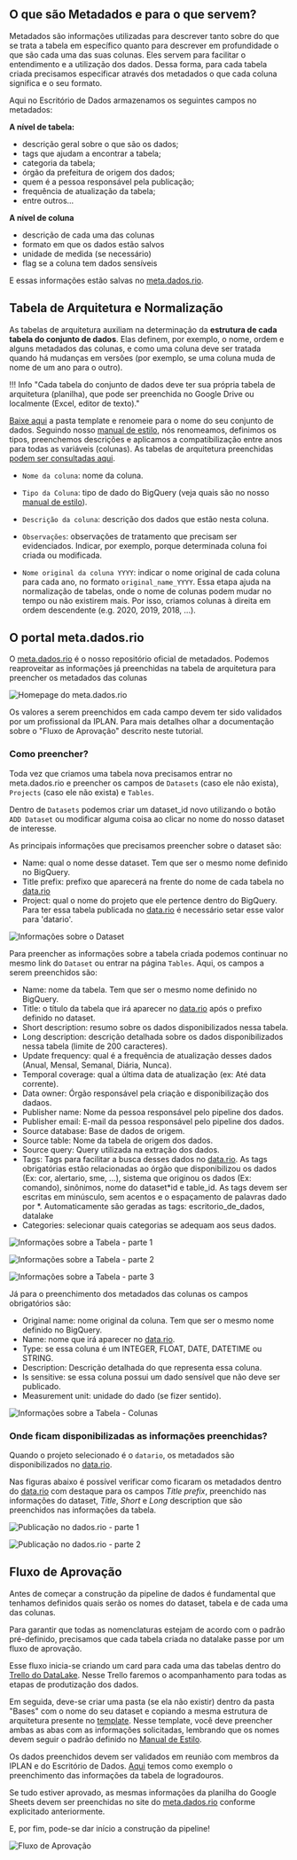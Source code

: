 ## O que são Metadados e para o que servem?

Metadados são informações utilizadas para descrever tanto sobre do que se trata a tabela em específico quanto para descrever em profundidade o que são cada uma das suas colunas. Eles servem para facilitar o entendimento e a utilização dos dados.
Dessa forma, para cada tabela criada precisamos especificar através dos metadados o que cada coluna significa e o seu formato.

Aqui no Escritório de Dados armazenamos os seguintes campos no metadados:

**A nível de tabela:**

- descrição geral sobre o que são os dados;
- tags que ajudam a encontrar a tabela;
- categoria da tabela;
- órgão da prefeitura de origem dos dados;
- quem é a pessoa responsável pela publicação;
- frequência de atualização da tabela;
- entre outros...

**A nível de coluna**

- descrição de cada uma das colunas
- formato em que os dados estão salvos
- unidade de medida (se necessário)
- flag se a coluna tem dados sensíveis

E essas informações estão salvas no [meta.dados.rio](https://meta.dados.rio/admin).
 
## Tabela de Arquitetura e Normalização
 
As tabelas de arquitetura auxiliam na determinação da **estrutura de
cada tabela do conjunto de dados**. Elas definem, por exemplo, o nome, ordem e alguns metadados das colunas, e como uma coluna deve ser tratada quando há mudanças em versões (por exemplo, se uma coluna muda de nome de um ano para o outro).
 
!!! Info "Cada tabela do conjunto de dados deve ter sua própria tabela de arquitetura (planilha), que pode ser preenchida no Google Drive ou localmente (Excel, editor de texto)."
 
[Baixe aqui](https://drive.google.com/drive/folders/11iW9q6ar1PloK6WpOHsE3-89lIs4Nfcv) a pasta template e renomeie para o nome do seu conjunto de dados. Seguindo nosso [manual de estilo](./manual-estilo.md), nós renomeamos, definimos os tipos, preenchemos descrições e aplicamos a compatibilização entre anos para todas as variáveis (colunas). As tabelas de arquitetura preenchidas [podem ser consultadas aqui](https://drive.google.com/drive/folders/11nb5kl9h6xLsvEnYgQQYXpP7vPyfsK_n).

- `Nome da coluna`: nome da coluna.

- `Tipo da Coluna`: tipo de dado do BigQuery (veja quais são no nosso [manual de estilo](./manual-estilo.md#tipos-de-colunas)).

- `Descrição da coluna`: descrição dos dados que estão nesta coluna.

- `Observações`: observações de tratamento que precisam ser evidenciados. Indicar, por exemplo, porque determinada coluna foi criada ou modificada.

- `Nome original da coluna YYYY`: indicar o nome original de cada coluna para cada ano, no formato `original_name_YYYY`. Essa etapa ajuda na normalização de tabelas, onde o nome de colunas podem mudar no tempo ou não existirem mais. Por isso, criamos colunas à direita  em ordem descendente (e.g. 2020, 2019, 2018, ...).
 
## O portal meta.dados.rio
 
O [meta.dados.rio](https://meta.dados.rio/admin) é o nosso repositório oficial de metadados. Podemos reaproveitar as informações já preenchidas na tabela de arquitetura para preencher os metadados das colunas
 
![Homepage do meta.dados.rio](../static/img/tutoriais/metadados-padronizacao/metadadosrio.png)
 
Os valores a serem preenchidos em cada campo devem ter sido validados por um profissional da IPLAN. Para mais detalhes olhar a documentação sobre o "Fluxo de Aprovação" descrito neste tutorial.
 
<!-- ### Como criar uma conta/ acessar? -->
 
### Como preencher?
 
Toda vez que criamos uma tabela nova precisamos entrar no meta.dados.rio e preencher os campos de `Datasets` (caso ele não exista), `Projects` (caso ele não exista) e `Tables`.
 
Dentro de `Datasets` podemos criar um dataset_id novo utilizando o botão `ADD Dataset` ou modificar alguma coisa ao clicar no nome do nosso dataset de interesse.
 
As principais informações que precisamos preencher sobre o dataset são:
 
- Name: qual o nome desse dataset. Tem que ser o mesmo nome definido no BigQuery.
- Title prefix: prefixo que aparecerá na frente do nome de cada tabela no [data.rio](https://www.data.rio)
- Project: qual o nome do projeto que ele pertence dentro do BigQuery. Para ter essa tabela publicada no [data.rio](https://www.data.rio) é necessário setar esse valor para 'datario'.
 
![Informações sobre o Dataset](../static/img/tutoriais/metadados-padronizacao/dataset-dados_basicos.png)
 
Para preencher as informações sobre a tabela criada podemos continuar no mesmo link do `Dataset` ou entrar na página `Tables`. Aqui, os campos a serem preenchidos são:
 
- Name: nome da tabela. Tem que ser o mesmo nome definido no BigQuery.
- Title: o título da tabela que irá aparecer no [data.rio](https://www.data.rio) após o prefixo definido no dataset.
- Short description: resumo sobre os dados disponibilizados nessa tabela.
- Long description: descrição detalhada sobre os dados disponibilizados nessa tabela (limite de 200 caracteres).
- Update frequency: qual é a frequência de atualização desses dados (Anual, Mensal, Semanal, Diária, Nunca).
- Temporal coverage: qual a última data de atualização (ex: Até data corrente).
- Data owner: Órgão responsável pela criação e disponibilização dos dadaos.
- Publisher name: Nome da pessoa responsável pelo pipeline dos dados.
- Publisher email: E-mail da pessoa responsável pelo pipeline dos dados.
- Source database: Base de dados de origem.
- Source table: Nome da tabela de origem dos dados.
- Source query: Query utilizada na extração dos dados.
- Tags: Tags para facilitar a busca desses dados no [data.rio](https://www.data.rio). As tags obrigatórias estão relacionadas ao órgão que disponibilizou os dados (Ex: cor, alertario, sme, ...), sistema que originou os dados (Ex: comando), sinônimos, nome do dataset*id e table_id. As tags devem ser escritas em minúsculo, sem acentos e o espaçamento de palavras dado por *. Automaticamente são geradas as tags: escritorio_de_dados, datalake
- Categories: selecionar quais categorias se adequam aos seus dados.
 
![Informações sobre a Tabela - parte 1](../static/img/tutoriais/metadados-padronizacao/dataset-tabela_1.png)
 
![Informações sobre a Tabela - parte 2](../static/img/tutoriais/metadados-padronizacao/dataset-tabela_2.png)
 
![Informações sobre a Tabela - parte 3](../static/img/tutoriais//metadados-padronizacao/dataset-tabela_3.png)
 
Já para o preenchimento dos metadados das colunas os campos obrigatórios são:
 
- Original name: nome original da coluna. Tem que ser o mesmo nome definido no BigQuery.
- Name: nome que irá aparecer no [data.rio](https://www.data.rio).
- Type: se essa coluna é um INTEGER, FLOAT, DATE, DATETIME ou STRING.
- Description: Descrição detalhada do que representa essa coluna.
- Is sensitive: se essa coluna possui um dado sensível que não deve ser publicado.
- Measurement unit: unidade do dado (se fizer sentido).
 
![Informações sobre a Tabela - Colunas](../static/img/tutoriais/metadados-padronizacao/colunas.png)
 
### Onde ficam disponibilizadas as informações preenchidas?
 
Quando o projeto selecionado é o `datario`, os metadados são disponibilizados no [data.rio](https://www.data.rio).
 
Nas figuras abaixo é possível verificar como ficaram os metadados dentro do [data.rio](https://www.data.rio) com destaque para os campos _Title prefix_, preenchido nas informações do dataset, _Title_, _Short_ e _Long_ description que são preenchidos nas informações da tabela.
 
![Publicação no dados.rio - parte 1](../static/img/tutoriais/metadados-padronizacao/datario_1.png)
 
![Publicação no dados.rio - parte 2](../static/img/tutoriais/metadados-padronizacao/datario_2.png)
 
## Fluxo de Aprovação
 
Antes de começar a construção da pipeline de dados é fundamental que tenhamos definidos quais serão os nomes do dataset, tabela e de cada uma das colunas.
 
Para garantir que todas as nomenclaturas estejam de acordo com o padrão pré-definido, precisamos que cada tabela criada no datalake passe por um fluxo de aprovação.
 
Esse fluxo inicia-se criando um card para cada uma das tabelas dentro do [Trello do DataLake](https://trello.com/b/UwQB6YSJ/datalake-bases). Nesse Trello faremos o acompanhamento para todas as etapas de produtização dos dados.
 
Em seguida, deve-se criar uma pasta (se ela não existir) dentro da pasta "Bases" com o nome do seu dataset e copiando a mesma estrutura de arquitetura presente no [template](https://docs.google.com/spreadsheets/d/1fkeJyFbp95lkDjZ84CTNF6TB8Uc-rb9B/edit?usp=sharing&ouid=110461902090406283473&rtpof=true&sd=true). Nesse template, você deve preencher ambas as abas com as informações solicitadas, lembrando que os nomes devem seguir o padrão definido no [Manual de Estilo](./manual-estilo.md).
 
Os dados preenchidos devem ser validados em reunião com membros da IPLAN e do Escritório de Dados. [Aqui](https://docs.google.com/spreadsheets/d/1SrWMDLAL0eB4W1lfkHR0eBRMaEbdLBlA/edit?usp=sharing&ouid=110461902090406283473&rtpof=true&sd=true) temos como exemplo o preenchimento das informações da tabela de logradouros.
 
Se tudo estiver aprovado, as mesmas informações da planilha do Google Sheets devem ser preenchidas no site do [meta.dados.rio](https://meta.dados.rio/admin) conforme explicitado anteriormente.
 
E, por fim, pode-se dar início a construção da pipeline!
 
![Fluxo de Aprovação](../static/img/tutoriais/metadados-padronizacao/fluxo_aprovacao.png)

